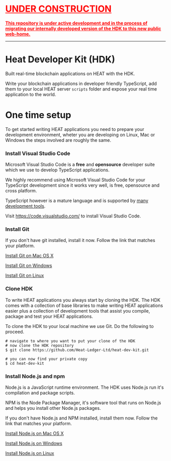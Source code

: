 <h1 style="color:red"><b><u>UNDER CONSTRUCTION</u></b></h1>
<span style="color:red"><b><u>This repository is under active development and in the process of migrating our internally developed version of the HDK to this new public web-home.</u></b></span>

<hr>

# Heat Developer Kit (HDK)

Built real-time blockchain applications on HEAT with the HDK.

Write your blockchain applications in developer friendly TypeScript, add them to your local HEAT server `scripts` folder and expose your real time application to the world.

# One time setup

To get started writing HEAT applications you need to prepare your development environment, wheter you are developing on Linux, Mac or Windows the steps involved are roughly the same.

### Install Visual Studio Code

Microsoft Visual Studio Code is a __**free**__ and __**opensource**__ developer suite which we use to develop TypeScript applications.

We highly recommend using Microsoft Visual Studio Code for your TypeScript development since it works very well, is free, opensource and cross platform.

TypeScript however is a mature language and is supported by [many development tools](https://www.slant.co/topics/5815/~ides-for-typescript-development).

Visit https://code.visualstudio.com/ to install Visual Studio Code. 

### Install Git

If you don't have git installed, install it now. Follow the link that matches your platform.

[Install Git on Mac OS X](https://www.atlassian.com/git/tutorials/install-git#mac-os-x)

[Install Git on Windows](https://www.atlassian.com/git/tutorials/install-git#windows)

[Install Git on Linux](https://www.atlassian.com/git/tutorials/install-git#linux)

### Clone HDK

To write HEAT applications you always start by cloning the HDK. The HDK comes with a collection of base libraries to make writing HEAT applications easier plus a collection of development tools that assist you compile, package and test your HEAT applications.

To clone the HDK to your local machine we use Git. Do the following to proceed.

```
# navigate to where you want to put your clone of the HDK
# now clone the HDK repository
$ git clone https://github.com/Heat-Ledger-Ltd/heat-dev-kit.git

# you can now find your private copy
$ cd heat-dev-kit
```
### Install Node.js and npm

Node.js is a JavaScript runtime environment. The HDK uses Node.js run it's compilation and package scripts.

NPM is the Node Package Manager, it's software tool that runs on Node.js and helps you install other Node.js packages.

If you don't have Node.js and NPM installed, install them now. Follow the link that matches your platform.

[Install Node.js on Mac OS X](http://blog.teamtreehouse.com/install-node-js-npm-mac)

[Install Node.js on Windows](http://blog.teamtreehouse.com/install-node-js-npm-windows)

[Install Node.js on Linux](https://nodejs.org/en/download/package-manager/)

